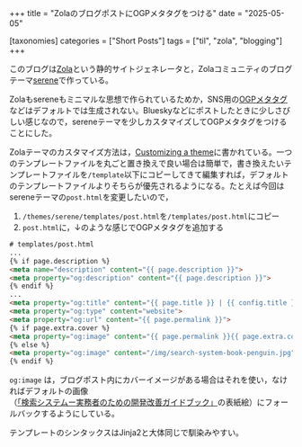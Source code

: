 +++
title = "ZolaのブログポストにOGPメタタグをつける"
date = "2025-05-05"

[taxonomies]
categories = ["Short Posts"]
tags = ["til", "zola", "blogging"]
+++

このブログは[Zola](https://www.getzola.org/)という静的サイトジェネレータと，Zolaコミュニティのブログテーマ[serene](https://www.getzola.org/themes/serene/)で作っている。

Zolaもsereneもミニマルな思想で作られているためか，SNS用の[OGPメタタグ](https://ogp.me/)などはデフォルトでは生成されない。Blueskyなどにポストしたときに少しさびしい感じなので，sereneテーマを少しカスタマイズしてOGPメタタグをつけることにした。

Zolaテーマのカスタマイズ方法は，[Customizing a theme](https://www.getzola.org/documentation/themes/extending-a-theme/)に書かれている。一つのテンプレートファイルを丸ごと置き換えで良い場合は簡単で，書き換えたいテンプレートファイルを`/template`以下にコピーしてきて編集すれば，デフォルトのテンプレートファイルよりそちらが優先されるようになる。たとえば今回はsereneテーマの`post.html`を変更したいので，

1. `/themes/serene/templates/post.html`を`/templates/post.html`にコピー
2. `post.html`に，↓のような感じでOGPメタタグを追加する

```html
# templates/post.html
...
{% if page.description %}
<meta name="description" content="{{ page.description }}">
<meta property="og:description" content="{{ page.description }}">
{% endif %}
...
<meta property="og:title" content="{{ page.title }} | {{ config.title }} by @{{ config.extra.id }} ">
<meta property="og:type" content="website">
<meta property="og:url" content="{{ page.permalink }}">
{% if page.extra.cover %}
<meta property="og:image" content="{{ page.permalink }}{{ page.extra.cover }}">
{% else %}
<meta property="og:image" content="/img/search-system-book-penguin.jpg">
{% endif %}
```

`og:image` は，ブログポスト内にカバーイメージがある場合はそれを使い，なければデフォルトの画像（[「検索システムー実務者のための開発改善ガイドブック」](https://www.lambdanote.com/products/ir-system)の表紙絵）にフォールバックするようにしている。

テンプレートのシンタックスはJinja2と大体同じで馴染みやすい。

